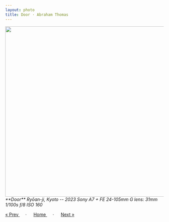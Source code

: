 ```yaml
---
layout: photo
title: Door · Abraham Thomas
---
```


<img src="/assets/photos/Door.jpg" width="540px" class="photo">

<i>
**Door**  
Ryōan-ji, Kyoto -- 2023  
Sony A7 + FE 24-105mm G lens: 31mm 1/100s f/8 ISO 160
</i>

<a href="/gallery/after"> &laquo; Prev </a> &emsp; · &emsp; 
<a href="/gallery"> Home </a> &emsp; · &emsp; 
<a href="/gallery/rocks"> Next &raquo; </a>
